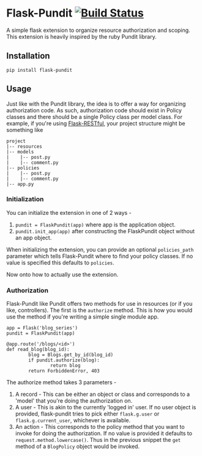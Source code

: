 # Flask-Pundit [![Build Status](https://travis-ci.org/anurag90x/flask-pundit.svg?branch=master)](https://travis-ci.org/anurag90x/flask-pundit)  
A simple flask extension to organize resource authorization and scoping. This extension is heavily inspired by the ruby Pundit library.

## Installation
` pip install flask-pundit `

## Usage
Just like with the Pundit library, the idea is to offer a way for organizing authorization code. As such, authorization code should exist in Policy
classes and there should be a single Policy class per model class. For example, if you're using [Flask-RESTful](https://github.com/flask-restful/flask-restful),
your project structure might be something like
```
project
|-- resources
|-- models
|    |-- post.py
|    |-- comment.py
|-- policies
|    |-- post.py
|    |-- comment.py
|-- app.py
```
### Initialization

You can initialize the extension in one of 2 ways - 

1. `pundit = FlaskPundit(app)` where app is the application object.
2. `pundit.init_app(app)` after constructing the FlaskPundit object without an app object. 

When initializing the extension, you can provide an optional `policies_path` parameter which tells Flask-Pundit where to find your policy classes. If no value is specified this defaults to `policies`.

Now onto how to actually use the extension.

### Authorization
Flask-Pundit like Pundit offers two methods for use in resources (or if you like, controllers). The first is the `authorize` method. This is how you would use
the method if you're writing a simple single module app.

```
app = Flask('blog_series')
pundit = FlaskPundit(app)

@app.route('/blogs/<id>')
def read_blog(blog_id):
        blog = Blogs.get_by_id(blog_id)
        if pundit.authorize(blog):
                return blog
        return ForbiddenError, 403
```

The authorize method takes 3 parameters -
1. A record - This can be either an object or class and corresponds to a 'model' that you're doing the authorization on.
2. A user - This is akin to the currently 'logged in' user. If no user object is provided, flask-pundit tries to pick either `flask.g.user` or `flask.g.current_user`, whichever is available.
3. An action - This corresponds to the policy method that you want to invoke for doing the authorization. If no value is provided it defaults to `request.method.lowercase()`. Thus in the previous snippet the `get` method of a `BlogPolicy` object would be invoked.

